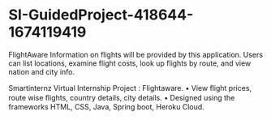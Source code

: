 # SI-GuidedProject-418644-1674119419
FlightAware
Information on flights will be provided by this application. Users can list locations, examine flight costs, look up flights by route, and view nation and city info.

Smartinternz Virtual Internship Project : Flightaware. • View ﬂight prices, route wise ﬂights, country details, city details. • Designed using the frameworks HTML, CSS, Java, Spring boot, Heroku Cloud.
